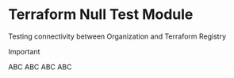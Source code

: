 # Terraform Null Test Module

Testing connectivity between Organization and Terraform Registry


> [!IMPORTANT]
> 
> ABC ABC ABC ABC
> 